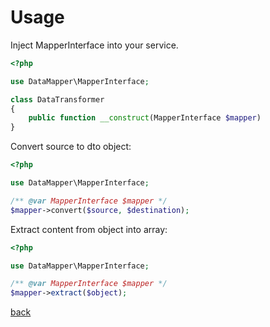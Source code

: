 # Usage

Inject MapperInterface into your service.
```php
<?php

use DataMapper\MapperInterface;

class DataTransformer
{
    public function __construct(MapperInterface $mapper)
}
```

Convert source to dto object:
```php
<?php

use DataMapper\MapperInterface;

/** @var MapperInterface $mapper */
$mapper->convert($source, $destination);
```

Extract content from object into array:
```php
<?php

use DataMapper\MapperInterface;

/** @var MapperInterface $mapper */
$mapper->extract($object);
```
[back](..)